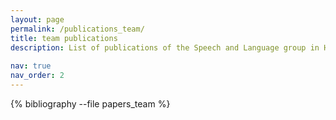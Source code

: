 ```yaml
---
layout: page
permalink: /publications_team/
title: team publications
description: List of publications of the Speech and Language group in Huawei Noah’s Ark Lab, London, where I serve as the current Team Leade (in reversed chronological order). Please note that this list represents the output of the whole team throughout the years, and I am not personally involved with any of the works in which I am not listed as a co-author.
 
nav: true
nav_order: 2
---
```


<!-- _pages/publications_team.md -->
<div class="publications">

{% bibliography --file papers_team %}

</div>
